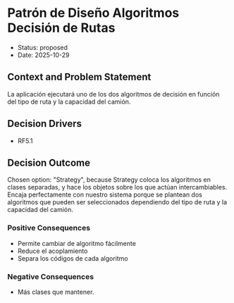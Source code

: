 # Patrón de Diseño Algoritmos Decisión de Rutas

* Status: proposed
* Date: 2025-10-29

## Context and Problem Statement

La aplicación ejecutará uno de los dos algoritmos de decisión en función del tipo de ruta y la capacidad del camión.

## Decision Drivers

* RF5.1

## Decision Outcome

Chosen option: "Strategy", because Strategy coloca los algoritmos en clases separadas, y hace los objetos sobre los que actúan intercambiables. Encaja perfectamente con nuestro sistema porque se plantean dos algoritmos que pueden ser seleccionados dependiendo del tipo de ruta y la capacidad del camión.

### Positive Consequences

* Permite cambiar de algoritmo fácilmente
* Reduce el acoplamiento
* Separa los códigos de cada algoritmo

### Negative Consequences

* Más clases que mantener.
